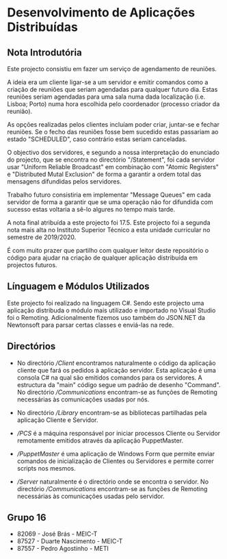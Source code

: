 # Desenvolvimento de Aplicações Distribuídas

## Nota Introdutória
Este projecto consistiu em fazer um serviço de agendamento de reuniões.

A ideia era um cliente ligar-se a um servidor e emitir comandos como a criação de reuniões que seriam agendadas para qualquer futuro dia. Estas reuniões seriam agendadas para uma sala numa dada localização (i.e. Lisboa; Porto) numa hora escolhida pelo coordenador (processo criador da reunião). 

As opções realizadas pelos clientes incluíam poder criar, juntar-se e fechar reuniões. Se o fecho das reuniões fosse bem sucedido estas passariam ao estado "SCHEDULED", caso contrário estas seriam canceladas.

O objectivo dos servidores, e segundo a nossa interpretação do enunciado do projecto, que se encontra no directório "/Statement", foi cada servidor usar "Uniform Reliable Broadcast" em combinação com "Atomic Registers" e "Distributed Mutal Exclusion" de forma a garantir a ordem total das mensagens difundidas pelos servidores.

Trabalho futuro consistiria em implementar "Message Queues" em cada servidor de forma a garantir que se uma operação não for difundida com sucesso estas voltaria a sê-lo algures no tempo mais tarde.

A nota final atribuída a este projecto foi 17.5. Este projecto foi a segunda nota mais alta no Instituto Superior Técnico a esta unidade curricular no semestre de 2019/2020.

É com muito prazer que partilho com qualquer leitor deste repositório o código para ajudar na criação de qualquer aplicação distribuída em projectos futuros.

## Línguagem e Módulos Utilizados

Este projecto foi realizado na linguagem C#. Sendo este projecto uma aplicação distribuda o módulo mais utilizado e importado no Visual Studio foi o Remoting. Adicionalmente fizemos uso também do JSON.NET da Newtonsoft para parsar certas classes e enviá-las na rede.

## Directórios

- No directório */Client* encontramos naturalmente o código da aplicação cliente que fará os pedidos à aplicação servidor. Esta aplicação é uma consola C# na qual são emitidos comandos para os servidores. A estructura da "main" código segue um padrão de desenho "Command". No directório */Communications* encontram-se as funções de Remoting necessárias às comunicações usadas por nós.

- No directório */Library* encontram-se as bibliotecas partilhadas pela aplicação Cliente e Servidor.

- */PCS* é a máquina responsável por iniciar processos Cliente ou Servidor remotamente emitidos através da aplicação PuppetMaster.

- */PuppetMaster* é uma aplicação de Windows Form que permite enviar comandos de inicialização de Clientes ou Servidores e permite correr scripts nos mesmos.

- */Server* naturalmente é o directório onde se encontra o servidor. No directório */Communications* encontram-se as funções de Remoting necessárias às comunicações usadas pelo servidor.

## Grupo 16 
- 82069 - José Brás         -  MEIC-T  
- 87527 - Duarte Nascimento -  MEIC-T
- 87557 - Pedro Agostinho   -  METI
